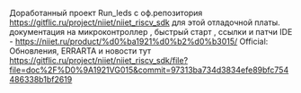 Доработанный проект Run_leds с оф.репозитория https://gitflic.ru/project/niiet/niiet_riscv_sdk для этой отладочной платы. 
документация на микроконтроллер , быстрый старт , ссылки и патчи IDE - https://niiet.ru/product/%d0%ba1921%d0%b2%d0%b3015/
Official: Обновления,  ERRARTA и  новости тут https://gitflic.ru/project/niiet/niiet_riscv_sdk/file?file=doc%2F%D0%9A1921VG015&commit=97313ba734d3834efe89bfc754486338b1bf2619
